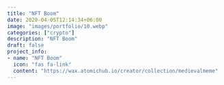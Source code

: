 ```yaml
---
title: "NFT Boom"
date: 2020-04-05T12:14:34+06:00
image: "images/portfolio/10.webp"
categories: ["crypto"]
description: "NFT Boom"
draft: false
project_info:
- name: "NFT Boom"
  icon: "fas fa-link"
  content: "https://wax.atomichub.io/creator/collection/medievalmeme"
---
```

